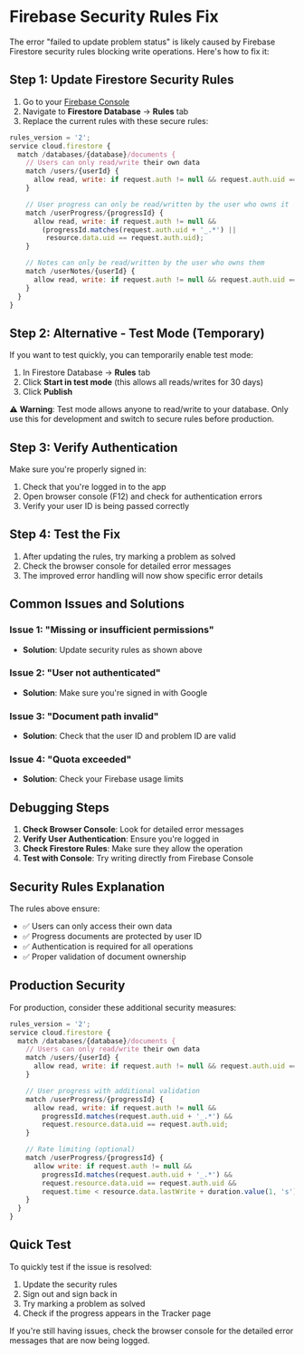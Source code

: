 # Firebase Security Rules Fix

The error "failed to update problem status" is likely caused by Firebase Firestore security rules blocking write operations. Here's how to fix it:

## Step 1: Update Firestore Security Rules

1. Go to your [Firebase Console](https://console.firebase.google.com/project/leettracker-12844)
2. Navigate to **Firestore Database** → **Rules** tab
3. Replace the current rules with these secure rules:

```javascript
rules_version = '2';
service cloud.firestore {
  match /databases/{database}/documents {
    // Users can only read/write their own data
    match /users/{userId} {
      allow read, write: if request.auth != null && request.auth.uid == userId;
    }

    // User progress can only be read/written by the user who owns it
    match /userProgress/{progressId} {
      allow read, write: if request.auth != null &&
        (progressId.matches(request.auth.uid + '_.*') ||
         resource.data.uid == request.auth.uid);
    }

    // Notes can only be read/written by the user who owns them
    match /userNotes/{userId} {
      allow read, write: if request.auth != null && request.auth.uid == userId;
    }
  }
}
```

## Step 2: Alternative - Test Mode (Temporary)

If you want to test quickly, you can temporarily enable test mode:

1. In Firestore Database → **Rules** tab
2. Click **Start in test mode** (this allows all reads/writes for 30 days)
3. Click **Publish**

⚠️ **Warning**: Test mode allows anyone to read/write to your database. Only use this for development and switch to secure rules before production.

## Step 3: Verify Authentication

Make sure you're properly signed in:

1. Check that you're logged in to the app
2. Open browser console (F12) and check for authentication errors
3. Verify your user ID is being passed correctly

## Step 4: Test the Fix

1. After updating the rules, try marking a problem as solved
2. Check the browser console for detailed error messages
3. The improved error handling will now show specific error details

## Common Issues and Solutions

### Issue 1: "Missing or insufficient permissions"

- **Solution**: Update security rules as shown above

### Issue 2: "User not authenticated"

- **Solution**: Make sure you're signed in with Google

### Issue 3: "Document path invalid"

- **Solution**: Check that the user ID and problem ID are valid

### Issue 4: "Quota exceeded"

- **Solution**: Check your Firebase usage limits

## Debugging Steps

1. **Check Browser Console**: Look for detailed error messages
2. **Verify User Authentication**: Ensure you're logged in
3. **Check Firestore Rules**: Make sure they allow the operation
4. **Test with Console**: Try writing directly from Firebase Console

## Security Rules Explanation

The rules above ensure:

- ✅ Users can only access their own data
- ✅ Progress documents are protected by user ID
- ✅ Authentication is required for all operations
- ✅ Proper validation of document ownership

## Production Security

For production, consider these additional security measures:

```javascript
rules_version = '2';
service cloud.firestore {
  match /databases/{database}/documents {
    // Users can only read/write their own data
    match /users/{userId} {
      allow read, write: if request.auth != null && request.auth.uid == userId;
    }

    // User progress with additional validation
    match /userProgress/{progressId} {
      allow read, write: if request.auth != null &&
        progressId.matches(request.auth.uid + '_.*') &&
        request.resource.data.uid == request.auth.uid;
    }

    // Rate limiting (optional)
    match /userProgress/{progressId} {
      allow write: if request.auth != null &&
        progressId.matches(request.auth.uid + '_.*') &&
        request.resource.data.uid == request.auth.uid &&
        request.time < resource.data.lastWrite + duration.value(1, 's');
    }
  }
}
```

## Quick Test

To quickly test if the issue is resolved:

1. Update the security rules
2. Sign out and sign back in
3. Try marking a problem as solved
4. Check if the progress appears in the Tracker page

If you're still having issues, check the browser console for the detailed error messages that are now being logged.

